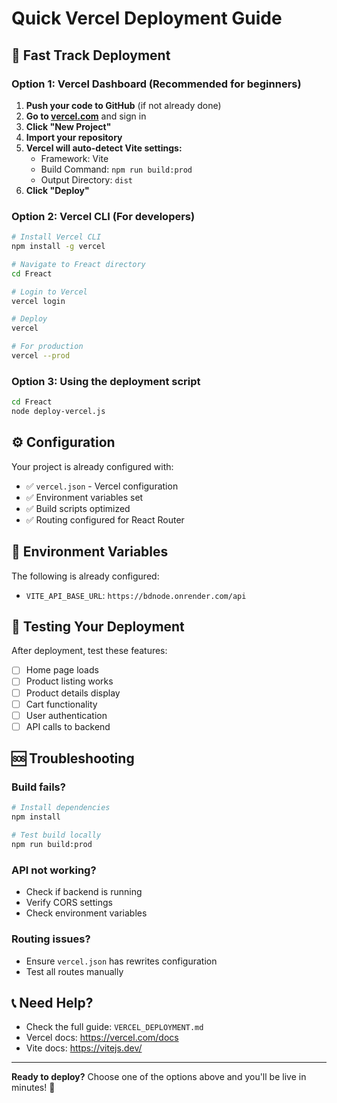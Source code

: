 # Quick Vercel Deployment Guide

## 🚀 Fast Track Deployment

### Option 1: Vercel Dashboard (Recommended for beginners)

1. **Push your code to GitHub** (if not already done)
2. **Go to [vercel.com](https://vercel.com)** and sign in
3. **Click "New Project"**
4. **Import your repository**
5. **Vercel will auto-detect Vite settings:**
   - Framework: Vite
   - Build Command: `npm run build:prod`
   - Output Directory: `dist`
6. **Click "Deploy"**

### Option 2: Vercel CLI (For developers)

```bash
# Install Vercel CLI
npm install -g vercel

# Navigate to Freact directory
cd Freact

# Login to Vercel
vercel login

# Deploy
vercel

# For production
vercel --prod
```

### Option 3: Using the deployment script

```bash
cd Freact
node deploy-vercel.js
```

## ⚙️ Configuration

Your project is already configured with:
- ✅ `vercel.json` - Vercel configuration
- ✅ Environment variables set
- ✅ Build scripts optimized
- ✅ Routing configured for React Router

## 🔧 Environment Variables

The following is already configured:
- `VITE_API_BASE_URL`: `https://bdnode.onrender.com/api`

## 📱 Testing Your Deployment

After deployment, test these features:
- [ ] Home page loads
- [ ] Product listing works
- [ ] Product details display
- [ ] Cart functionality
- [ ] User authentication
- [ ] API calls to backend

## 🆘 Troubleshooting

### Build fails?
```bash
# Install dependencies
npm install

# Test build locally
npm run build:prod
```

### API not working?
- Check if backend is running
- Verify CORS settings
- Check environment variables

### Routing issues?
- Ensure `vercel.json` has rewrites configuration
- Test all routes manually

## 📞 Need Help?

- Check the full guide: `VERCEL_DEPLOYMENT.md`
- Vercel docs: https://vercel.com/docs
- Vite docs: https://vitejs.dev/

---

**Ready to deploy?** Choose one of the options above and you'll be live in minutes! 🎉
